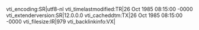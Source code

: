 vti_encoding:SR|utf8-nl
vti_timelastmodified:TR|26 Oct 1985 08:15:00 -0000
vti_extenderversion:SR|12.0.0.0
vti_cacheddtm:TX|26 Oct 1985 08:15:00 -0000
vti_filesize:IR|979
vti_backlinkinfo:VX|
